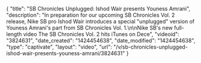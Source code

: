{
    "title": "SB Chronicles Unplugged: Ishod Wair presents Youness Amrani",
    "description": "In preparation for our upcoming SB Chronicles Vol. 2 release, Nike SB pro Ishod Wair introduces a special \"unplugged\" version of Youness Amrani's part from SB Chronicles Vol. 1.\n\nNike SB's new full-length video The SB Chronicles Vol. 2 hits iTunes on Dece",
    "videoid": "3824631",
    "date_created": "1424454638",
    "date_modified": "1424454638",
    "type": "captivate",
    "layout": "video",
    "url": "\/v\/sb-chronicles-unplugged-ishod-wair-presents-youness-amrani\/3824631"
}